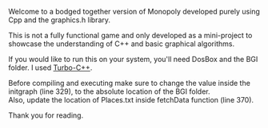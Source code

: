 Welcome to a bodged together version of Monopoly developed purely using Cpp and the graphics.h library.

This is not a fully functional game and only developed as a mini-project to showcase the understanding of C++ and basic graphical algorithms.

If you would like to run this on your system, you'll need DosBox and the BGI folder. I used [Turbo-C++](https://turboc.me/download-turbo-c-file/).

Before compiling and executing make sure to change the value inside the initgraph (line 329), to the absolute location of the BGI folder. <br>
Also, update the location of Places.txt inside fetchData function (line 370).

Thank you for reading.
